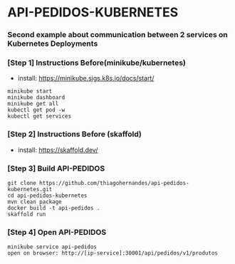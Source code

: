 # API-PEDIDOS-KUBERNETES

### Second example about communication between 2 services on Kubernetes Deployments

### [Step 1] Instructions Before(minikube/kubernetes)

- install: https://minikube.sigs.k8s.io/docs/start/
```
minikube start
minikube dashboard
minikube get all
kubectl get pod -w
kubectl get services
```

### [Step 2] Instructions Before (skaffold)

- install: https://skaffold.dev/

### [Step 3] Build API-PEDIDOS
```
git clone https://github.com/thiagohernandes/api-pedidos-kubernetes.git
cd api-pedidos-kubernetes
mvn clean package
docker build -t api-pedidos .
skaffold run
```

### [Step 4] Open API-PEDIDOS
```
minikube service api-pedidos
open on browser: http://[ip-service]:30001/api/pedidos/v1/produtos
```
